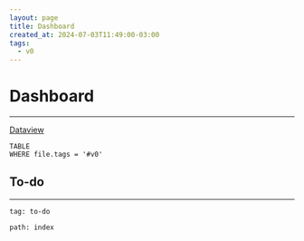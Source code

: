 ```yaml
---
layout: page
title: Dashboard
created_at: 2024-07-03T11:49:00-03:00
tags:
  - v0
---
```

# Dashboard
----
[Dataview](2024-07-05-Dataview_Obsidian.md)

```dataview
TABLE 
WHERE file.tags = '#v0'
```

## To-do
---

```query
tag: to-do
```

```query
path: index
```
